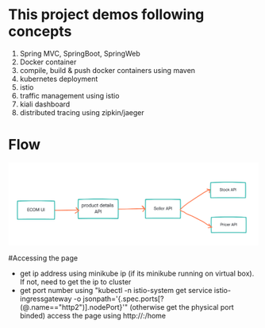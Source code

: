 # This project demos following concepts
1) Spring MVC, SpringBoot, SpringWeb
2) Docker container
3) compile, build & push docker containers using maven
4) kubernetes deployment
5) istio
6) traffic management using istio
7) kiali dashboard
8) distributed tracing using zipkin/jaeger

# Flow

![flow.png](flow.png)

#Accessing the page
- get ip address using minikube ip (if its minikube running on virtual box). If not, need to get the ip to cluster
- get port number using "kubectl -n istio-system get service istio-ingressgateway -o jsonpath='{.spec.ports[?(@.name=="http2")].nodePort}'" (otherwise get the physical port binded)
access the page using http://<ip>:<port>/home